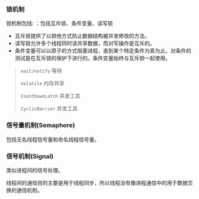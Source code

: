 ### 锁机制

锁机制包括: ：包括互斥锁、条件变量、读写锁

* 互斥锁提供了以排他方式防止数据结构被并发修改的方法。 
* 读写锁允许多个线程同时读共享数据，而对写操作是互斥的。 
* 条件变量可以以原子的方式阻塞进程，直到某个特定条件为真为止。对条件的测试是在互斥锁的保护下进行的。条件变量始终与互斥锁一起使用。

> `wait/notify` 等待
>
> `Volatile` 内存共享
>
> `CountDownLatch` 并发工具
>
> `CyclicBarrier` 并发工具



### 信号量机制(Semaphore)

包括无名线程信号量和命名线程信号量。



### 信号机制(Signal)

类似进程间的信号处理。

线程间的通信目的主要是用于线程同步，所以线程没有像进程通信中的用于数据交换的通信机制。
